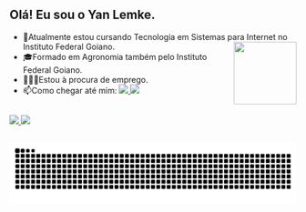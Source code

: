 ## Olá! Eu sou o Yan Lemke.

- 📖Atualmente estou cursando Tecnologia em Sistemas para Internet no Instituto Federal Goiano. <img align="right" src="https://cdn.discordapp.com/attachments/762153500560850945/1098841105757380748/GIFPAL-20230421022114.gif" height="110px" width="110px"> 
- 🎓Formado em Agronomia também pelo Instituto Federal Goiano.
- 👩🏼‍💻Estou à procura de emprego.
- 📫Como chegar até mim: 
  <a href="mailto:yanlemkedecastro@gmail.com">
  <img src="https://img.shields.io/badge/-Gmail-%23333?style=for-the-badge&logo=gmail&logoColor=white" height="20px">
  </a>
  <a href="https://www.linkedin.com/in/yan-lemke-de-castro-889151249/" target="_blank">
  <img src="https://img.shields.io/badge/-LinkedIn-%230077B5?style=for-the-badge&logo=linkedin&logoColor=black" height="20px">
  </a>

##
 <div> 
  <a href="https://github.com/yanldc">
  <img width="41%" src="https://github-readme-stats.vercel.app/api?username=yanldc&show_icons=true&theme=radical&include_all_commits=true&count_private=true">
  <img width="45%" src="https://github-readme-stats.vercel.app/api/top-langs/?username=yanldc&layout=compact&langs_count=16&theme=radical"/>
  </a>
 </div>

##
 <img alt="github-snake" src="https://github.com/yanldc/yanldc/blob/output/github-contribution-grid-snake-dark.svg" />
